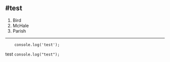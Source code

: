 #test
-----------------

1.  Bird
2.  McHale
3.  Parish

------------
        console.log('test');


test `console.log("test");`